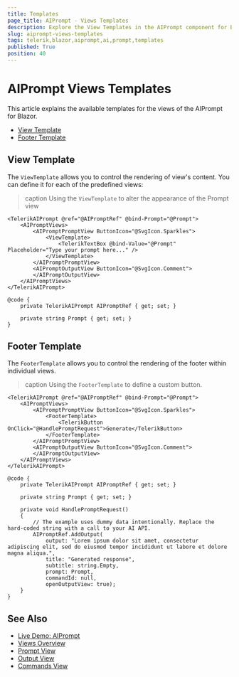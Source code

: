 ```yaml
---
title: Templates
page_title: AIPrompt - Views Templates
description: Explore the View Templates in the AIPrompt component for Blazor. Learn how to use them to customize the appearance of the individual views.
slug: aiprompt-views-templates
tags: telerik,blazor,aiprompt,ai,prompt,templates
published: True
position: 40
---
```


# AIPrompt Views Templates

This article explains the available templates for the views of the AIPrompt for Blazor.

- [View Template](#view-template)
- [Footer Template](#footer-template)


## View Template

The `ViewTemplate` allows you to control the rendering of view's content. You can define it for each of the predefined views:

>caption Using the `ViewTemplate` to alter the appearance of the Prompt view

````RAZOR
<TelerikAIPrompt @ref="@AIPromptRef" @bind-Prompt="@Prompt">
    <AIPromptViews>
        <AIPromptPromptView ButtonIcon="@SvgIcon.Sparkles">
            <ViewTemplate>
                <TelerikTextBox @bind-Value="@Prompt" Placeholder="Type your prompt here..." />
            </ViewTemplate>
        </AIPromptPromptView>
        <AIPromptOutputView ButtonIcon="@SvgIcon.Comment">
        </AIPromptOutputView>
    </AIPromptViews>
</TelerikAIPrompt>

@code {
    private TelerikAIPrompt AIPromptRef { get; set; }

    private string Prompt { get; set; }
}
````

## Footer Template

The `FooterTemplate` allows you to control the rendering of the footer within individual views.

>caption Using the `FooterTemplate` to define a custom button.

````RAZOR
<TelerikAIPrompt @ref="@AIPromptRef" @bind-Prompt="@Prompt">
    <AIPromptViews>
        <AIPromptPromptView ButtonIcon="@SvgIcon.Sparkles">
            <FooterTemplate>
                <TelerikButton OnClick="@HandlePromptRequest">Generate</TelerikButton>
            </FooterTemplate>
        </AIPromptPromptView>
        <AIPromptOutputView ButtonIcon="@SvgIcon.Comment">
        </AIPromptOutputView>
    </AIPromptViews>
</TelerikAIPrompt>

@code {
    private TelerikAIPrompt AIPromptRef { get; set; }

    private string Prompt { get; set; }

    private void HandlePromptRequest()
    {
        // The example uses dummy data intentionally. Replace the hard-coded string with a call to your AI API.
        AIPromptRef.AddOutput(
            output: "Lorem ipsum dolor sit amet, consectetur adipiscing elit, sed do eiusmod tempor incididunt ut labore et dolore magna aliqua.",
            title: "Generated response",
            subtitle: string.Empty,
            prompt: Prompt,
            commandId: null,
            openOutputView: true);
    }
}
````

## See Also

  * [Live Demo: AIPrompt](https://demos.telerik.com/blazor-ui/aiprompt/overview)
  * [Views Overview](slug://aiprompt-views-overview)
  * [Prompt View](slug://aiprompt-views-prompt)
  * [Output View](slug://aiprompt-views-output)
  * [Commands View](slug://aiprompt-views-commands)